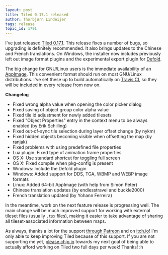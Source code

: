 ```yaml
---
layout: post
title: Tiled 0.17.1 released
author: Thorbjørn Lindeijer
tags: release
topic_id: 1791
---
```


I've just released [Tiled 0.17.1](https://thorbjorn.itch.io/tiled). This release fixes a number of bugs, so upgrading is definitely recommended. It also brings updates to the Chinese and French translations. On Windows, the installer now includes previously left out image format plugins and the experimental export plugin for [Defold](http://www.defold.com/).

The big change for GNU/Linux users is the immediate availability of an [AppImage](http://appimage.org/). This convenient format should run on most GNU/Linux distributions. I've set these up to build automatically on [Travis CI](https://travis-ci.org/bjorn/tiled), so they will be included in every release from now on.

**Changelog**

* Fixed wrong alpha value when opening the color picker dialog
* Fixed saving of object group color alpha value
* Fixed tile id adjustment for newly added tilesets
* Fixed "Object Properties" entry in the context menu to be always enabled (by Erik Schilling)
* Fixed out-of-sync tile selection during layer offset change (by nykm)
* Fixed hidden objects becoming visible when offsetting the map (by ranjak)
* Fixed problems with using predefined file properties
* Lua plugin: Fixed type of animation frame properties
* OS X: Use standard shortcut for toggling full screen
* OS X: Fixed compile when pkg-config is present
* Windows: Include the Defold plugin
* Windows: Added support for DDS, TGA, WBMP and WEBP image formats
* Linux: Added 64-bit AppImage (with help from Simon Peter)
* Chinese translation updates (by endlesstravel and buckle2000)
* French translation updated (by Yohann Ferreira)

In the meantime, work on the next feature release is progressing well. The main change will be much improved support for working with external tileset files (usually `.tsx` files), making it easier to take advantage of sharing all tileset-associated information between maps.

As always, thanks a lot for the support [through Patreon](https://www.patreon.com/bjorn) and on [itch.io](https://thorbjorn.itch.io/tiled)! I'm only able to keep improving Tiled because of this support. If you are not supporting me yet, [please chip in](https://www.patreon.com/bePatron?u=90066) towards my next goal of being able to actually afford working on Tiled two full days per week! Thanks! <img src="https://cdn-standard.discourse.org/images/emoji/apple/heart.png?v=3" style="width: 1em;" title=":heart:" class="emoji" alt=":heart:">
